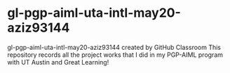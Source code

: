 # gl-pgp-aiml-uta-intl-may20-aziz93144
gl-pgp-aiml-uta-intl-may20-aziz93144 created by GitHub Classroom
This repository records all the project works that I did in my PGP-AIML program with UT Austin and Great Learning!
